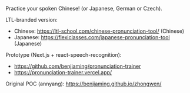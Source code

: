 Practice your spoken Chinese! (or Japanese, German or Czech).

LTL-branded version:
* Chinese: https://ltl-school.com/chinese-pronunciation-tool/ (Chinese)
* Japanese: https://flexiclasses.com/japanese-pronunciation-tool (Japanese)

Prototype (Next.js + react-speech-recognition): 
* https://github.com/benjiaming/pronunciation-trainer
* https://pronunciation-trainer.vercel.app/

Original POC (annyang): https://benjiaming.github.io/zhongwen/


